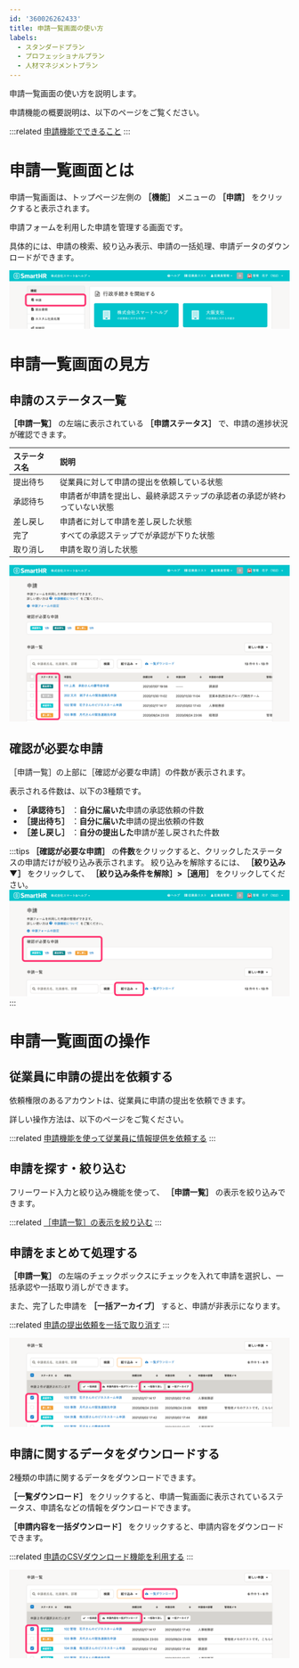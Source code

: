 ```yaml
---
id: '360026262433'
title: 申請一覧画面の使い方
labels:
  - スタンダードプラン
  - プロフェッショナルプラン
  - 人材マネジメントプラン
---
```

申請一覧画面の使い方を説明します。

申請機能の概要説明は、以下のページをご覧ください。

:::related
[申請機能でできること](https://knowledge.smarthr.jp/hc/ja/articles/360026103894)
:::

# 申請一覧画面とは

申請一覧画面は、トップページ左側の **［機能］** メニューの **［申請］** をクリックすると表示されます。

申請フォームを利用した申請を管理する画面です。

具体的には、申請の検索、絞り込み表示、申請の一括処理、申請データのダウンロードができます。

![](./001.png)

# 申請一覧画面の見方

## 申請のステータス一覧

 **［申請一覧］** の左端に表示されている **［申請ステータス］** で、申請の進捗状況が確認できます。

| ステータス名 | 説明 |
| :-- | :-- |
| 提出待ち | 従業員に対して申請の提出を依頼している状態 |
| 承認待ち | 申請者が申請を提出し、最終承認ステップの承認者の承認が終わっていない状態 |
| 差し戻し | 申請者に対して申請を差し戻した状態 |
| 完了 | すべての承認ステップでが承認が下りた状態 |
| 取り消し | 申請を取り消した状態 |

![](./x1.png)

## 確認が必要な申請

［申請一覧］の上部に［確認が必要な申請］の件数が表示されます。

表示される件数は、以下の3種類です。

-  **［承認待ち］** ：**自分に届いた**申請の承認依頼の件数
-  **［提出待ち］** ：**自分に届いた**申請の提出依頼の件数
-  **［差し戻し］** ：**自分の提出した**申請が差し戻された件数

:::tips
 **［確認が必要な申請］** の**件数**をクリックすると、クリックしたステータスの申請だけが絞り込み表示されます。
絞り込みを解除するには、 **［絞り込み▼］** をクリックして、 **［絞り込み条件を解除］>［適用］** をクリックしてください。
![](./31x2.png)
:::

# 申請一覧画面の操作

## 従業員に申請の提出を依頼する

依頼権限のあるアカウントは、従業員に申請の提出を依頼できます。

詳しい操作方法は、以下のページをご覧ください。

:::related
[申請機能を使って従業員に情報提供を依頼する](https://knowledge.smarthr.jp/hc/ja/articles/360026103874)
:::

## 申請を探す・絞り込む

フリーワード入力と絞り込み機能を使って、 **［申請一覧］** の表示を絞り込みできます。

:::related
[［申請一覧］の表示を絞り込む](https://knowledge.smarthr.jp/hc/ja/articles/360051953213)
:::

## 申請をまとめて処理する

 **［申請一覧］** の左端のチェックボックスにチェックを入れて申請を選択し、一括承認や一括取り消しができます。

また、完了した申請を **［一括アーカイブ］** すると、申請が非表示になります。

:::related
[申請の提出依頼を一括で取り消す](https://knowledge.smarthr.jp/hc/ja/articles/360026262393)
:::

![](./p11.png)

## 申請に関するデータをダウンロードする

2種類の申請に関するデータをダウンロードできます。

 **［一覧ダウンロード］** をクリックすると、申請一覧画面に表示されているステータス、申請名などの情報をダウンロードできます。

 **［申請内容を一括ダウンロード］** をクリックすると、申請内容をダウンロードできます。

:::related
[申請のCSVダウンロード機能を利用する](https://knowledge.smarthr.jp/hc/ja/articles/360051114994)
:::

![](./32.png)
